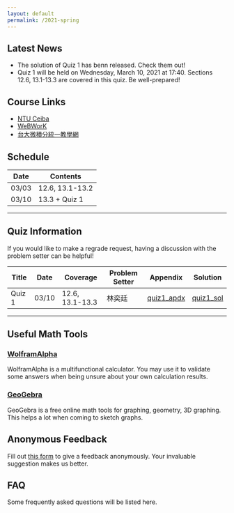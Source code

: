 ```yaml
---
layout: default
permalink: /2021-spring
---
```


## Latest News
- The solution of Quiz 1 has benn released. Check them out!
- Quiz 1 will be held on Wednesday, March 10, 2021 at 17:40. Sections 12.6, 13.1-13.3 are covered in this quiz. Be well-prepared!

## Course Links
- [NTU Ceiba](https://ceiba.ntu.edu.tw/modules/info/info.php?csn=a8a903&current_lang=chinese)
- [WeBWorK](http://webwork.math.ntu.edu.tw/webwork2/1092MATH4008_07/)
- [台大微積分統一教學網](http://www.math.ntu.edu.tw/~calc/Default.html)

## Schedule

| Date  | Contents        |
|-------|-----------------|
| 03/03 | 12.6, 13.1-13.2 |
| 03/10 | 13.3 + Quiz 1   |

* * *

## Quiz Information

If you would like to make a regrade request, having a discussion with the problem setter can be helpful!

| Title  | Date  | Coverage        | Problem Setter   | Appendix         | Solution |
|--------|-------|-----------------|------------------|------------------|----------|
| Quiz 1 | 03/10 | 12.6, 13.1-13.3 | 林奕廷 | [quiz1_apdx](https://github.com/1011cychien/2021_spring_ntu_calc_07-2/files/6114145/1092-Quiz1-reference-quadratic-surface.pdf) | [quiz1_sol](https://ceiba.ntu.edu.tw/course/a8a903/bulletin/457263_1092%20Quiz1-Sol.pdf) |


* * *

## Useful Math Tools
### [WolframAlpha](https://www.wolframalpha.com/)
WolframAlpha is a multifunctional calculator. You may use it to validate some answers when being unsure about your own calculation results.
### [GeoGebra](https://www.geogebra.org/?lang=zh-TW)
GeoGebra is a free online math tools for graphing, geometry, 3D graphing. This helps a lot when coming to sketch graphs.

## Anonymous Feedback
Fill out [this form](https://peing.net/zh-TW/1011_cychien) to give a feedback anonymously. Your invaluable suggestion makes us better.

## FAQ
Some frequently asked questions will be listed here.
